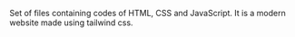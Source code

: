 Set of files containing codes of HTML, CSS and JavaScript.
It is a modern website made using tailwind css. 
